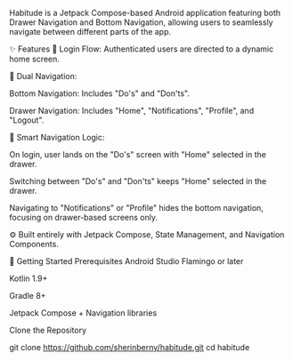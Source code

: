 Habitude is a Jetpack Compose-based Android application featuring both Drawer Navigation and Bottom Navigation, allowing users to seamlessly navigate between different parts of the app.

✨ Features
🔐 Login Flow: Authenticated users are directed to a dynamic home screen.

🧭 Dual Navigation:

Bottom Navigation: Includes "Do's" and "Don'ts".

Drawer Navigation: Includes "Home", "Notifications", "Profile", and "Logout".

🎯 Smart Navigation Logic:

On login, user lands on the "Do's" screen with "Home" selected in the drawer.

Switching between "Do's" and "Don'ts" keeps "Home" selected in the drawer.

Navigating to "Notifications" or "Profile" hides the bottom navigation, focusing on drawer-based screens only.

⚙️ Built entirely with Jetpack Compose, State Management, and Navigation Components.

🚀 Getting Started
Prerequisites
Android Studio Flamingo or later

Kotlin 1.9+

Gradle 8+

Jetpack Compose + Navigation libraries

Clone the Repository

git clone https://github.com/sherinberny/habitude.git
cd habitude


